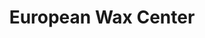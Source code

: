 ---
title: "European Wax Center"
url: /philadelphia/european-wax-center-henry-avenue/
shop: beauty
---